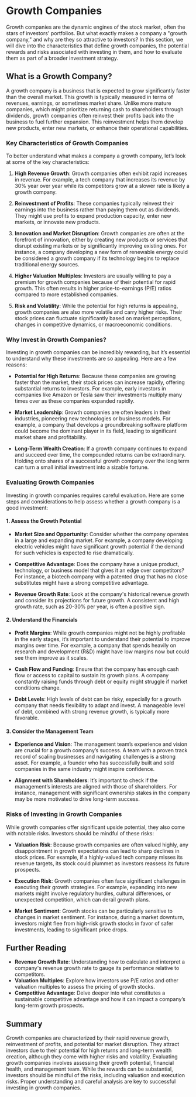# Growth Companies

Growth companies are the dynamic engines of the stock market, often the stars of investors' portfolios. But what exactly makes a company a "growth company," and why are they so attractive to investors? In this section, we will dive into the characteristics that define growth companies, the potential rewards and risks associated with investing in them, and how to evaluate them as part of a broader investment strategy.

## What is a Growth Company?

A growth company is a business that is expected to grow significantly faster than the overall market. This growth is typically measured in terms of revenues, earnings, or sometimes market share. Unlike more mature companies, which might prioritize returning cash to shareholders through dividends, growth companies often reinvest their profits back into the business to fuel further expansion. This reinvestment helps them develop new products, enter new markets, or enhance their operational capabilities.

### Key Characteristics of Growth Companies

To better understand what makes a company a growth company, let’s look at some of the key characteristics:

1. **High Revenue Growth**: Growth companies often exhibit rapid increases in revenue. For example, a tech company that increases its revenue by 30% year over year while its competitors grow at a slower rate is likely a growth company.

2. **Reinvestment of Profits**: These companies typically reinvest their earnings into the business rather than paying them out as dividends. They might use profits to expand production capacity, enter new markets, or innovate new products.

3. **Innovation and Market Disruption**: Growth companies are often at the forefront of innovation, either by creating new products or services that disrupt existing markets or by significantly improving existing ones. For instance, a company developing a new form of renewable energy could be considered a growth company if its technology begins to replace traditional energy sources.

4. **Higher Valuation Multiples**: Investors are usually willing to pay a premium for growth companies because of their potential for rapid growth. This often results in higher price-to-earnings (P/E) ratios compared to more established companies.

5. **Risk and Volatility**: While the potential for high returns is appealing, growth companies are also more volatile and carry higher risks. Their stock prices can fluctuate significantly based on market perceptions, changes in competitive dynamics, or macroeconomic conditions.

### Why Invest in Growth Companies?

Investing in growth companies can be incredibly rewarding, but it’s essential to understand why these investments are so appealing. Here are a few reasons:

- **Potential for High Returns**: Because these companies are growing faster than the market, their stock prices can increase rapidly, offering substantial returns to investors. For example, early investors in companies like Amazon or Tesla saw their investments multiply many times over as these companies expanded rapidly.

- **Market Leadership**: Growth companies are often leaders in their industries, pioneering new technologies or business models. For example, a company that develops a groundbreaking software platform could become the dominant player in its field, leading to significant market share and profitability.

- **Long-Term Wealth Creation**: If a growth company continues to expand and succeed over time, the compounded returns can be extraordinary. Holding onto shares of a successful growth company over the long term can turn a small initial investment into a sizable fortune.

### Evaluating Growth Companies

Investing in growth companies requires careful evaluation. Here are some steps and considerations to help assess whether a growth company is a good investment:

#### 1. **Assess the Growth Potential**

- **Market Size and Opportunity**: Consider whether the company operates in a large and expanding market. For example, a company developing electric vehicles might have significant growth potential if the demand for such vehicles is expected to rise dramatically.

- **Competitive Advantage**: Does the company have a unique product, technology, or business model that gives it an edge over competitors? For instance, a biotech company with a patented drug that has no close substitutes might have a strong competitive advantage.

- **Revenue Growth Rate**: Look at the company's historical revenue growth and consider its projections for future growth. A consistent and high growth rate, such as 20-30% per year, is often a positive sign.

#### 2. **Understand the Financials**

- **Profit Margins**: While growth companies might not be highly profitable in the early stages, it’s important to understand their potential to improve margins over time. For example, a company that spends heavily on research and development (R&D) might have low margins now but could see them improve as it scales.

- **Cash Flow and Funding**: Ensure that the company has enough cash flow or access to capital to sustain its growth plans. A company constantly raising funds through debt or equity might struggle if market conditions change.

- **Debt Levels**: High levels of debt can be risky, especially for a growth company that needs flexibility to adapt and invest. A manageable level of debt, combined with strong revenue growth, is typically more favorable.

#### 3. **Consider the Management Team**

- **Experience and Vision**: The management team’s experience and vision are crucial for a growth company’s success. A team with a proven track record of scaling businesses and navigating challenges is a strong asset. For example, a founder who has successfully built and sold companies in the same industry might inspire confidence.

- **Alignment with Shareholders**: It’s important to check if the management’s interests are aligned with those of shareholders. For instance, management with significant ownership stakes in the company may be more motivated to drive long-term success.

### Risks of Investing in Growth Companies

While growth companies offer significant upside potential, they also come with notable risks. Investors should be mindful of these risks:

- **Valuation Risk**: Because growth companies are often valued highly, any disappointment in growth expectations can lead to sharp declines in stock prices. For example, if a highly-valued tech company misses its revenue targets, its stock could plummet as investors reassess its future prospects.

- **Execution Risk**: Growth companies often face significant challenges in executing their growth strategies. For example, expanding into new markets might involve regulatory hurdles, cultural differences, or unexpected competition, which can derail growth plans.

- **Market Sentiment**: Growth stocks can be particularly sensitive to changes in market sentiment. For instance, during a market downturn, investors might flee from high-risk growth stocks in favor of safer investments, leading to significant price drops.

## Further Reading

- **Revenue Growth Rate**: Understanding how to calculate and interpret a company's revenue growth rate to gauge its performance relative to competitors.
- **Valuation Multiples**: Explore how investors use P/E ratios and other valuation multiples to assess the pricing of growth stocks.
- **Competitive Advantage**: Delve deeper into what constitutes a sustainable competitive advantage and how it can impact a company’s long-term growth prospects.

## Summary

Growth companies are characterized by their rapid revenue growth, reinvestment of profits, and potential for market disruption. They attract investors due to their potential for high returns and long-term wealth creation, although they come with higher risks and volatility. Evaluating growth companies involves assessing their growth potential, financial health, and management team. While the rewards can be substantial, investors should be mindful of the risks, including valuation and execution risks. Proper understanding and careful analysis are key to successful investing in growth companies.